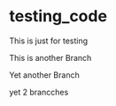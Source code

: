 # testing_code
This is just for testing

This is another Branch

Yet another Branch

yet 2 brancches
